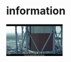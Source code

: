 # information
<img src="https://github.com/lz1159435992/information/blob/master/%E6%B5%8B%E8%AF%95%E4%BA%BA%E5%91%98/001.BMP" width = 30% height = 30%  align = right/>

